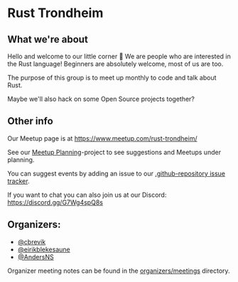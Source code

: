 # Rust Trondheim

## What we're about

Hello and welcome to our little corner 🦀 We are people who are interested in the Rust language! Beginners are absolutely welcome, most of us are too.

The purpose of this group is to meet up monthly to code and talk about Rust.

Maybe we'll also hack on some Open Source projects together?

## Other info

Our Meetup page is at https://www.meetup.com/rust-trondheim/

See our [Meetup Planning](https://github.com/orgs/rust-trondheim/projects/1/views/1)-project to see suggestions and Meetups under planning.

You can suggest events by adding an issue to our [.github-repository issue tracker](https://github.com/rust-trondheim/.github/issues).

If you want to chat you can also join us at our Discord: https://discord.gg/G7Wg4spQ8s

## Organizers:

- [@cbrevik](https://github.com/cbrevik)
- [@eirikblekesaune](https://github.com/eirikblekesaune)
- [@AndersNS](https://github.com/AndersNS)

Organizer meeting notes can be found in the [organizers/meetings](/organizers/meetings) directory.

